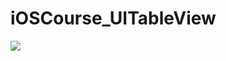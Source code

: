# iOSCourse_UITableView
![](https://github.com/LittleHeap/iOSCourse_UITableView/blob/master/UITableViewUITests/demo.gif)
